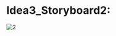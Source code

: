 # Idea3_Storyboard2:

![2](https://user-images.githubusercontent.com/38988469/148654606-5e9e0070-cb75-48d0-b99d-e74d347128ed.jpeg)
